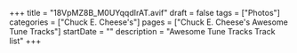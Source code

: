 +++
title = "18VpMZ8B_M0UYqqdIrAT.avif"
draft = false
tags = ["Photos"]
categories = ["Chuck E. Cheese's"]
pages = ["Chuck E. Cheese's Awesome Tune Tracks"]
startDate = ""
description = "Awesome Tune Tracks Track list"
+++
